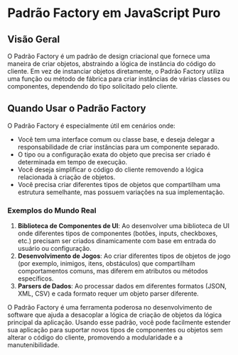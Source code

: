 # Padrão Factory em JavaScript Puro

## Visão Geral

O Padrão Factory é um padrão de design criacional que fornece uma maneira de criar objetos, abstraindo a lógica de instância do código do cliente. Em vez de instanciar objetos diretamente, o Padrão Factory utiliza uma função ou método de fábrica para criar instâncias de várias classes ou componentes, dependendo do tipo solicitado pelo cliente.

## Quando Usar o Padrão Factory

O Padrão Factory é especialmente útil em cenários onde:

- Você tem uma interface comum ou classe base, e deseja delegar a responsabilidade de criar instâncias para um componente separado.
- O tipo ou a configuração exata do objeto que precisa ser criado é determinada em tempo de execução.
- Você deseja simplificar o código do cliente removendo a lógica relacionada à criação de objetos.
- Você precisa criar diferentes tipos de objetos que compartilham uma estrutura semelhante, mas possuem variações na sua implementação.

### Exemplos do Mundo Real

1. **Biblioteca de Componentes de UI**: Ao desenvolver uma biblioteca de UI onde diferentes tipos de componentes (botões, inputs, checkboxes, etc.) precisam ser criados dinamicamente com base em entrada do usuário ou configuração.
2. **Desenvolvimento de Jogos**: Ao criar diferentes tipos de objetos de jogo (por exemplo, inimigos, itens, obstáculos) que compartilham comportamentos comuns, mas diferem em atributos ou métodos específicos.
3. **Parsers de Dados**: Ao processar dados em diferentes formatos (JSON, XML, CSV) e cada formato requer um objeto parser diferente.


O Padrão Factory é uma ferramenta poderosa no desenvolvimento de software que ajuda a desacoplar a lógica de criação de objetos da lógica principal da aplicação. Usando esse padrão, você pode facilmente estender sua aplicação para suportar novos tipos de componentes ou objetos sem alterar o código do cliente, promovendo a modularidade e a manutenibilidade.

